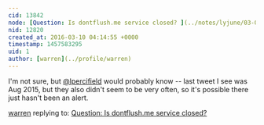 ```yaml
---
cid: 13842
node: [Question: Is dontflush.me service closed? ](../notes/lyjune/03-09-2016/question-is-dontflush-me-service-closed)
nid: 12820
created_at: 2016-03-10 04:14:55 +0000
timestamp: 1457583295
uid: 1
author: [warren](../profile/warren)
---
```


I'm not sure, but [@lpercifield](/profile/lpercifield) would probably know -- last tweet I see was Aug 2015, but they also didn't seem to be very often, so it's possible there just hasn't been an alert. 

[warren](../profile/warren) replying to: [Question: Is dontflush.me service closed? ](../notes/lyjune/03-09-2016/question-is-dontflush-me-service-closed)

